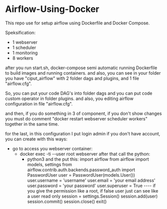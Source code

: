 # Airflow-Using-Docker
This repo use for setup airflow using Dockerfile and Docker Compose.

Speksification:
- 1 webserver
- 1 scheduler
- 1 monitoring
- 8 workers

after you run start.sh, docker-compose semi automatic running Dockerfile to build images and running containers.
and also, you can see in your folder you have "ciput_airflow" with 2 folder dags and plugins, and 1 file "airflow.cfg".

So, you can put your code DAG's into folder dags and you can put code custom operator in folder plugins.
and also, you editing airflow configuration in file "airflow.cfg".

and then, if you do something in 3 of component, if you don't show changes you must do comment "docker restart webserver scheduler workers" together in the same time.

for the last, in this configuration I put login admin
if you don't have account, you can create with this ways:
- go to access you webserver container:
   - docker exec -ti --user root webserver
     after that call the python:
      - python3
        and the put this:
            import airflow
            from airflow import models, settings
            from airflow.contrib.auth.backends.password_auth import PasswordUser
            user = PasswordUser(models.User())
            user.username = 'username'
            user.email = 'your email address'
            user.password = 'your password'
            user.superuser = True ---- if you give the permission like a root, if false user just can see like a user read only
            session = settings.Session()
            session.add(user)
            session.commit()
            session.close()
            exit()
            
            
